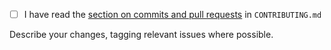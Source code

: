 - [ ] I have read the [section on commits and pull requests](https://github.com/NaturalHistoryMuseum/ckanext-sketchfab/blob/main/CONTRIBUTING.md#commits-and-pull-requests) in `CONTRIBUTING.md`


Describe your changes, tagging relevant issues where possible.
